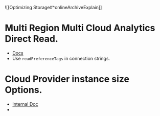 ![[Optimizing Storage#^onlineArchiveExplain]]

# Multi Region Multi Cloud Analytics Direct Read.

- [Docs](https://www.mongodb.com/docs/atlas/reference/replica-set-tags/)
- Use `readPreferenceTags` in connection strings.

# Cloud Provider instance size Options.

- [Internal Doc](https://wiki.corp.mongodb.com/display/cs/Cloud+Provider+Instance+Size+Specifications)
- 